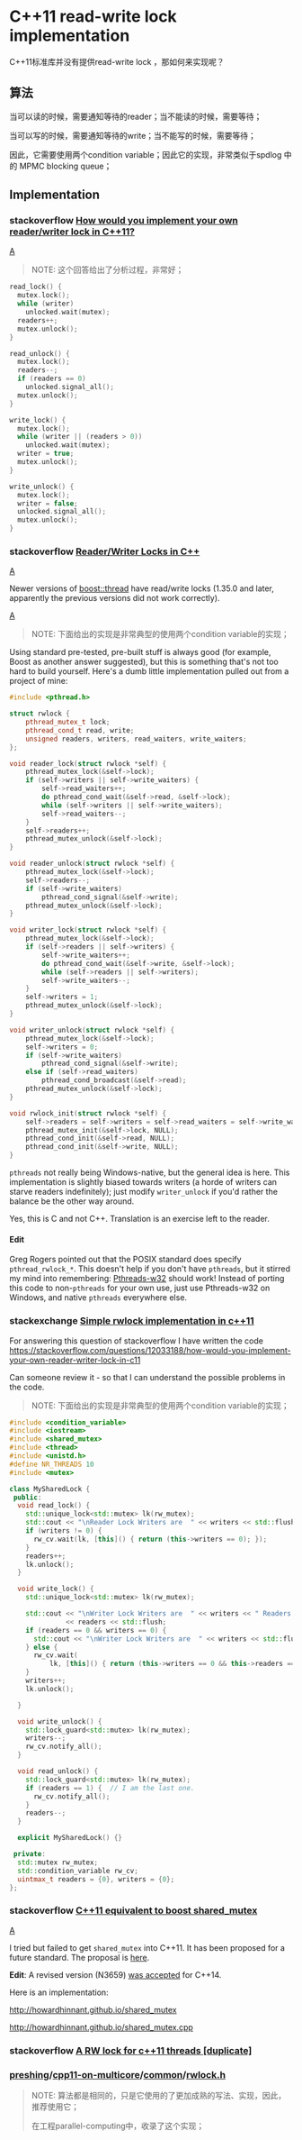 # C++11 read-write lock implementation

C++11标准库并没有提供read-write lock ，那如何来实现呢？

## 算法

当可以读的时候，需要通知等待的reader；当不能读的时候，需要等待；

当可以写的时候，需要通知等待的write；当不能写的时候，需要等待；

因此，它需要使用两个condition variable；因此它的实现，非常类似于spdlog 中的 MPMC blocking queue；

## Implementation



### stackoverflow [How would you implement your own reader/writer lock in C++11?](https://stackoverflow.com/questions/12033188/how-would-you-implement-your-own-reader-writer-lock-in-c11)

[A](https://stackoverflow.com/a/12657243)

> NOTE: 这个回答给出了分析过程，非常好；

```C++
read_lock() {
  mutex.lock();
  while (writer)
    unlocked.wait(mutex);
  readers++;
  mutex.unlock();
}

read_unlock() {
  mutex.lock();
  readers--;
  if (readers == 0)
    unlocked.signal_all();
  mutex.unlock();
}

write_lock() {
  mutex.lock();
  while (writer || (readers > 0))
    unlocked.wait(mutex);
  writer = true;
  mutex.unlock();
}

write_unlock() {
  mutex.lock();
  writer = false;
  unlocked.signal_all();
  mutex.unlock();
}
```



### stackoverflow [Reader/Writer Locks in C++](https://stackoverflow.com/questions/244316/reader-writer-locks-in-c)

[A](https://stackoverflow.com/a/244344)

Newer versions of [boost::thread](http://www.boost.org/doc/libs/1_50_0/doc/html/thread.html) have read/write locks (1.35.0 and later, apparently the previous versions did not work correctly).

[A](https://stackoverflow.com/a/244376)

> NOTE: 下面给出的实现是非常典型的使用两个condition variable的实现；

Using standard pre-tested, pre-built stuff is always good (for example, Boost as another answer suggested), but this is something that's not too hard to build yourself. Here's a dumb little implementation pulled out from a project of mine:

```cpp
#include <pthread.h>

struct rwlock {
    pthread_mutex_t lock;
    pthread_cond_t read, write;
    unsigned readers, writers, read_waiters, write_waiters;
};

void reader_lock(struct rwlock *self) {
    pthread_mutex_lock(&self->lock);
    if (self->writers || self->write_waiters) {
        self->read_waiters++;
        do pthread_cond_wait(&self->read, &self->lock);
        while (self->writers || self->write_waiters);
        self->read_waiters--;
    }
    self->readers++;
    pthread_mutex_unlock(&self->lock);
}

void reader_unlock(struct rwlock *self) {
    pthread_mutex_lock(&self->lock);
    self->readers--;
    if (self->write_waiters)
        pthread_cond_signal(&self->write);
    pthread_mutex_unlock(&self->lock);
}

void writer_lock(struct rwlock *self) {
    pthread_mutex_lock(&self->lock);
    if (self->readers || self->writers) {
        self->write_waiters++;
        do pthread_cond_wait(&self->write, &self->lock);
        while (self->readers || self->writers);
        self->write_waiters--;
    }
    self->writers = 1;
    pthread_mutex_unlock(&self->lock);
}

void writer_unlock(struct rwlock *self) {
    pthread_mutex_lock(&self->lock);
    self->writers = 0;
    if (self->write_waiters)
        pthread_cond_signal(&self->write);
    else if (self->read_waiters)
        pthread_cond_broadcast(&self->read);
    pthread_mutex_unlock(&self->lock);
}

void rwlock_init(struct rwlock *self) {
    self->readers = self->writers = self->read_waiters = self->write_waiters = 0;
    pthread_mutex_init(&self->lock, NULL);
    pthread_cond_init(&self->read, NULL);
    pthread_cond_init(&self->write, NULL);
}
```

`pthreads` not really being Windows-native, but the general idea is here. This implementation is slightly biased towards writers (a horde of writers can starve readers indefinitely); just modify `writer_unlock` if you'd rather the balance be the other way around.

Yes, this is C and not C++. Translation is an exercise left to the reader.

#### Edit

Greg Rogers pointed out that the POSIX standard does specify `pthread_rwlock_*`. This doesn't help if you don't have `pthreads`, but it stirred my mind into remembering: [Pthreads-w32](http://sourceware.org/pthreads-win32/) should work! Instead of porting this code to non-`pthreads` for your own use, just use Pthreads-w32 on Windows, and native `pthreads` everywhere else.





### stackexchange [Simple rwlock implementation in c++11](https://codereview.stackexchange.com/questions/201556/simple-rwlock-implementation-in-c11)

For answering this question of stackoverflow I have written the code https://stackoverflow.com/questions/12033188/how-would-you-implement-your-own-reader-writer-lock-in-c11

Can someone review it - so that I can understand the possible problems in the code.

> NOTE: 下面给出的实现是非常典型的使用两个condition variable的实现；

```cpp
#include <condition_variable>
#include <iostream>
#include <shared_mutex>
#include <thread>
#include <unistd.h>
#define NR_THREADS 10
#include <mutex>

class MySharedLock {
 public:
  void read_lock() {
    std::unique_lock<std::mutex> lk(rw_mutex);
    std::cout << "\nReader Lock Writers are  " << writers << std::flush;
    if (writers != 0) {
      rw_cv.wait(lk, [this]() { return (this->writers == 0); });
    }
    readers++;
    lk.unlock();
  }

  void write_lock() {
    std::unique_lock<std::mutex> lk(rw_mutex);

    std::cout << "\nWriter Lock Writers are  " << writers << " Readers are "
              << readers << std::flush;
    if (readers == 0 && writers == 0) {
      std::cout << "\nWriter Lock Writers are  " << writers << std::flush;
    } else {
      rw_cv.wait(
          lk, [this]() { return (this->writers == 0 && this->readers == 0); });
    }
    writers++;
    lk.unlock();

  }

  void write_unlock() {
    std::lock_guard<std::mutex> lk(rw_mutex);
    writers--;
    rw_cv.notify_all();
  }

  void read_unlock() {
    std::lock_guard<std::mutex> lk(rw_mutex);
    if (readers == 1) {  // I am the last one.
      rw_cv.notify_all();
    }
    readers--;
  }

  explicit MySharedLock() {}

 private:
  std::mutex rw_mutex;
  std::condition_variable rw_cv;
  uintmax_t readers = {0}, writers = {0};
};
```



### stackoverflow [C++11 equivalent to boost shared_mutex](https://stackoverflow.com/questions/14306797/c11-equivalent-to-boost-shared-mutex)

[A](https://stackoverflow.com/a/14307116)

I tried but failed to get `shared_mutex` into C++11. It has been proposed for a future standard. The proposal is [here](http://www.open-std.org/jtc1/sc22/wg21/docs/papers/2012/n3427.html).

**Edit**: A revised version (N3659) [was accepted](http://isocpp.org/blog/2013/04/n3659-shared-locking) for C++14.

Here is an implementation:

http://howardhinnant.github.io/shared_mutex

http://howardhinnant.github.io/shared_mutex.cpp



### stackoverflow [A RW lock for c++11 threads [duplicate]](https://stackoverflow.com/questions/16774469/a-rw-lock-for-c11-threads)



### [preshing](https://github.com/preshing)/**[cpp11-on-multicore](https://github.com/preshing/cpp11-on-multicore)**/[common](https://github.com/preshing/cpp11-on-multicore/tree/master/common)/[rwlock.h](https://github.com/preshing/cpp11-on-multicore/blob/master/common/rwlock.h)

> NOTE: 算法都是相同的，只是它使用的了更加成熟的写法、实现，因此，推荐使用它；
>
> 在工程parallel-computing中，收录了这个实现；